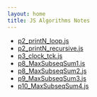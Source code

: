 ```yaml
---
layout: home
title: JS Algorithms Notes
---
```


<div class="row">
<div class="columnStmt" markdown="1">


-   [p2_printN_loop.js](p2_printN_loop.js)
-   [p2_printN_recursive.js](p2_printN_recursive.js)
-   [p3_clock_tck.js](p3_clock_tck.js)
-   [p8_MaxSubseqSum1.js](p8_MaxSubseqSum1.js)
-   [p8_MaxSubseqSum2.js](p8_MaxSubseqSum2.js)
-   [p9_MaxSubseqSum3.js](p9_MaxSubseqSum3.js)
-   [p10_MaxSubseqSum4.js](p10_MaxSubseqSum4.js)


</div>
</div>




